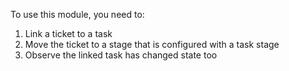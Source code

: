 To use this module, you need to:

1. Link a ticket to a task
2. Move the ticket to a stage that is configured with a task stage
3. Observe the linked task has changed state too
